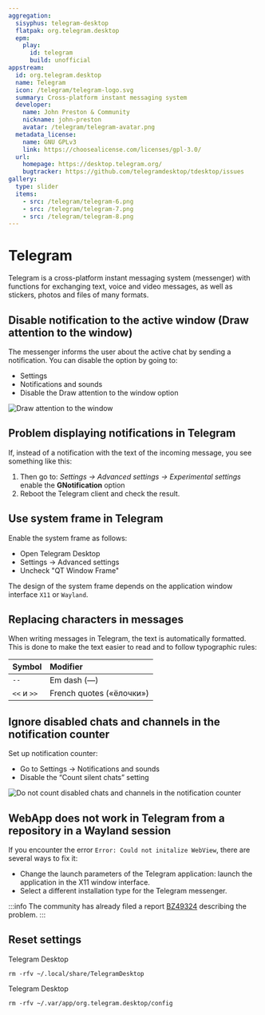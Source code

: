 ```yaml
---
aggregation:
  sisyphus: telegram-desktop
  flatpak: org.telegram.desktop
  epm:
    play:
      id: telegram
      build: unofficial
appstream:
  id: org.telegram.desktop
  name: Telegram
  icon: /telegram/telegram-logo.svg
  summary: Cross-platform instant messaging system
  developer:
    name: John Preston & Community
    nickname: john-preston
    avatar: /telegram/telegram-avatar.png
  metadata_license:
    name: GNU GPLv3
    link: https://choosealicense.com/licenses/gpl-3.0/
  url:
    homepage: https://desktop.telegram.org/
    bugtracker: https://github.com/telegramdesktop/tdesktop/issues
gallery:
  type: slider
  items:
    - src: /telegram/telegram-6.png
    - src: /telegram/telegram-7.png
    - src: /telegram/telegram-8.png
---
```


# Telegram

Telegram is a cross-platform instant messaging system (messenger) with functions for exchanging text, voice and video messages, as well as stickers, photos and files of many formats.

<!--@include: @en/apps/.parts/install/content-repo.md-->
<!--@include: @en/apps/.parts/install/content-flatpak.md-->
<!--@include: @en/apps/.parts/install/content-epm-play.md-->

## Disable notification to the active window (Draw attention to the window)

The messenger informs the user about the active chat by sending a notification. You can disable the option by going to:

- Settings
- Notifications and sounds
- Disable the Draw attention to the window option

![Draw attention to the window](/telegram/telegram_1.png)

## Problem displaying notifications in Telegram

If, instead of a notification with the text of the incoming message, you see something like this:

1. Then go to: _Settings -> Advanced settings -> Experimental settings_ enable the **GNotification** option
2. Reboot the Telegram client and check the result.

## Use system frame in Telegram

Enable the system frame as follows:

- Open Telegram Desktop
- Settings -> Advanced settings
- Uncheck "QT Window Frame"

<AGWGallery />

The design of the system frame depends on the application window interface `X11` or `Wayland`.

## Replacing characters in messages

When writing messages in Telegram, the text is automatically formatted. This is done to make the text easier to read and to follow typographic rules:

| Symbol      | Modifier                 |
| :---------- | :----------------------- |
| `--`        | Em dash (—)              |
| `<<` и `>>` | French quotes («ёлочки») |

## Ignore disabled chats and channels in the notification counter

Set up notification counter:

- Go to Settings -> Notifications and sounds
- Disable the “Count silent chats” setting

![Do not count disabled chats and channels in the notification counter](/telegram/telegram-9.png)

## WebApp does not work in Telegram from a repository in a Wayland session

If you encounter the error `Error: Could not initalize WebView`, there are several ways to fix it:

- Change the launch parameters of the Telegram application: launch the application in the X11 window interface.
- Select a different installation type for the Telegram messenger.

:::info
The community has already filed a report [BZ49324](https://bugzilla.altlinux.org/49324) describing the problem.
:::

## Reset settings

Telegram Desktop <Badge type="warning" text="Sisyphus" />

```shell
rm -rfv ~/.local/share/TelegramDesktop
```

Telegram Desktop <Badge type="tip" text="Flatpak" />

```shell
rm -rfv ~/.var/app/org.telegram.desktop/config
```
